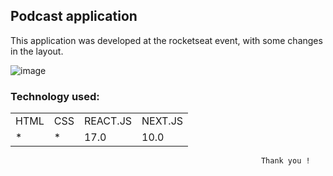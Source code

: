 <h2>Podcast application</h2>
  
<p>This application was developed at the rocketseat event, with some changes in the layout.</p>

![image](https://user-images.githubusercontent.com/70349830/116023067-d30e6680-a621-11eb-8fff-82a620a731fa.png)

<h3>Technology used:</h3>
<table>
  <tr>
    <td>HTML</td>
    <td>CSS</td>
    <td>REACT.JS</td>
     <td>NEXT.JS</td>
  </tr>
   <tr>
    <td>*</td>
    <td>*</td>
    <td>17.0</td>
     <td>10.0</td>
  </tr>
  
</table>

                                                            Thank you !
